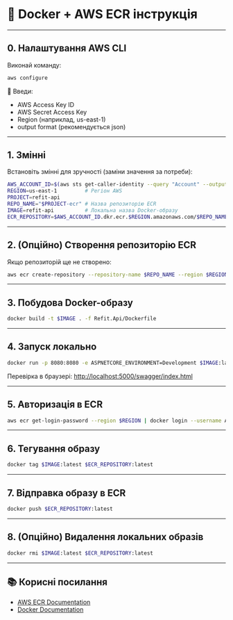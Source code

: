 # 🐳 Docker + AWS ECR інструкція

---

## 0. Налаштування AWS CLI

Виконай команду:

```bash
aws configure
```

📌 Введи:
- AWS Access Key ID
- AWS Secret Access Key
- Region (наприклад, us-east-1)
- output format (рекомендується json)

---

## 1. Змінні

Встановіть змінні для зручності (заміни значення за потреби):

```bash
AWS_ACCOUNT_ID=$(aws sts get-caller-identity --query "Account" --output text) # ID твого AWS акаунта
REGION=us-east-1         # Регіон AWS
PROJECT=refit-api
REPO_NAME="$PROJECT-ecr" # Назва репозиторію ECR
IMAGE=refit-api          # Локальна назва Docker-образу
ECR_REPOSITORY=$AWS_ACCOUNT_ID.dkr.ecr.$REGION.amazonaws.com/$REPO_NAME # Повна адреса репозиторію
```

---

## 2. (Опційно) Створення репозиторію ECR

Якщо репозиторій ще не створено:

```bash
aws ecr create-repository --repository-name $REPO_NAME --region $REGION
```

---

## 3. Побудова Docker-образу

```bash
docker build -t $IMAGE . -f Refit.Api/Dockerfile
```

---

## 4. Запуск локально

```bash
docker run -p 8080:8080 -e ASPNETCORE_ENVIRONMENT=Development $IMAGE:latest
```

Перевірка в браузері: [http://localhost:5000/swagger/index.html](http://localhost:5000/swagger/index.html)

---

## 5. Авторизація в ECR

```bash
aws ecr get-login-password --region $REGION | docker login --username AWS --password-stdin $ECR_REPOSITORY
```

---

## 6. Тегування образу

```bash
docker tag $IMAGE:latest $ECR_REPOSITORY:latest
```

---

## 7. Відправка образу в ECR

```bash
docker push $ECR_REPOSITORY:latest
```

---

## 8. (Опційно) Видалення локальних образів

```bash
docker rmi $IMAGE:latest $ECR_REPOSITORY:latest
```

---

## 📚 Корисні посилання
- [AWS ECR Documentation](https://docs.aws.amazon.com/AmazonECR/latest/userguide/what-is-ecr.html)
- [Docker Documentation](https://docs.docker.com/)